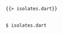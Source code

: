 <!--
title: Isolates
-->

<pre>
<code class="hljs dart">{{> isolates.dart}}
</code>
</pre>

```bash
$ isolates.dart
```
